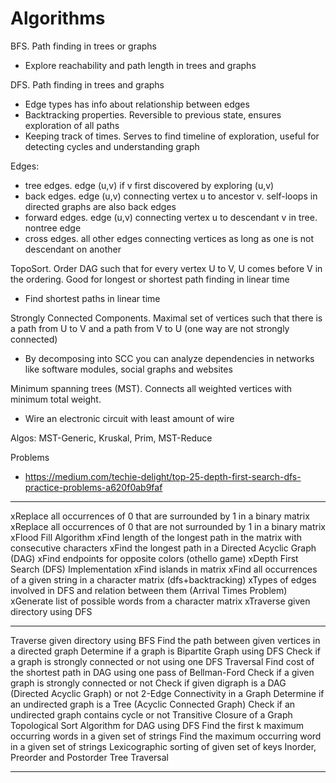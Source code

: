 # Algorithms

BFS. Path finding in trees or graphs
- Explore reachability and path length in trees and graphs 

DFS. Path finding in trees and graphs
- Edge types has info about relationship between edges 
- Backtracking properties. Reversible to previous state, ensures exploration of all paths 
- Keeping track of times. Serves to find timeline of exploration, useful for detecting cycles and understanding graph

Edges:
- tree edges. edge (u,v) if v first discovered by exploring (u,v)
- back edges. edge (u,v) connecting vertex u to ancestor v. self-loops in directed graphs are also back edges
- forward edges. edge (u,v) connecting vertex u to descendant v in tree. nontree edge
- cross edges. all other edges connecting vertices as long as one is not descendant on another

TopoSort. Order DAG such that for every vertex U to V, U comes before V in the ordering. Good for longest or shortest path finding in linear time
- Find shortest paths in linear time

Strongly Connected Components. Maximal set of vertices such that there is a path from U to V and a path from V to U (one way are not strongly connected)
- By decomposing into SCC you can analyze dependencies in networks like software modules, social graphs and websites

Minimum spanning trees (MST). Connects all weighted vertices with minimum total weight.
- Wire an electronic circuit with least amount of wire

Algos: MST-Generic, Kruskal, Prim, MST-Reduce

Problems
- https://medium.com/techie-delight/top-25-depth-first-search-dfs-practice-problems-a620f0ab9faf

---

xReplace all occurrences of 0 that are surrounded by 1 in a binary matrix
xReplace all occurrences of 0 that are not surrounded by 1 in a binary matrix
xFlood Fill Algorithm
xFind length of the longest path in the matrix with consecutive characters
xFind the longest path in a Directed Acyclic Graph (DAG)
xFind endpoints for opposite colors (othello game) 
xDepth First Search (DFS) Implementation
xFind islands in matrix 
xFind all occurrences of a given string in a character matrix (dfs+backtracking)
xTypes of edges involved in DFS and relation between them (Arrival Times Problem)
xGenerate list of possible words from a character matrix
xTraverse given directory using DFS 

---

Traverse given directory using BFS 
Find the path between given vertices in a directed graph
Determine if a graph is Bipartite Graph using DFS
Check if a graph is strongly connected or not using one DFS Traversal
Find cost of the shortest path in DAG using one pass of Bellman-Ford
Check if a given graph is strongly connected or not
Check if given digraph is a DAG (Directed Acyclic Graph) or not
2-Edge Connectivity in a Graph
Determine if an undirected graph is a Tree (Acyclic Connected Graph)
Check if an undirected graph contains cycle or not
Transitive Closure of a Graph
Topological Sort Algorithm for DAG using DFS
Find the first k maximum occurring words in a given set of strings
Find the maximum occurring word in a given set of strings
Lexicographic sorting of given set of keys
Inorder, Preorder and Postorder Tree Traversal

---